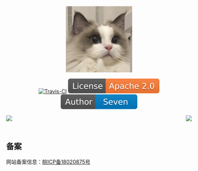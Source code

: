 <github-wrapper>
<p align="center">
    <br/>
    <a href="https://fobgochod.com" target="_blank">
    <img width="180" src="https://raw.githubusercontent.com/fobgochod/seven-notes/master/.vuepress/public/images/logo.png" alt="logo">
  </a>
</p>

<title-info />

<p align="center" class="print-break">
    <github-info />
    <a href="https://fobgochod.com" style="display:inline-block"><words type='updated' /></a>
    <a href="https://app.travis-ci.com/github/fobgochod/seven-notes" target="_blank" style="display:inline-block" class="not-print"><img src="https://app.travis-ci.com/fobgochod/seven-notes.svg?branch=master" alt="Travis-CI"></a>
    <a href="https://www.apache.org/licenses/LICENSE-2.0" target="_blank" style="display:inline-block"><img src="https://raw.githubusercontent.com/fobgochod/seven-notes/master/.vuepress/public/images/license-apache.svg" alt="License"></a>
    <a href="/summary/" style="display:inline-block"><words type='badge' chapter='/'/></a>
    <a href="https://fobgochod.com/zh/introduction/about-me.html" target="_blank" style="display:inline-block"><img src="https://raw.githubusercontent.com/fobgochod/seven-notes/master/.vuepress/public/images/author.svg" alt="About Author"></a>
</p>
</github-wrapper>


<a href="https://dev.java">
    <img src="https://dev.java/assets/images/duke-celebrate.png" height="300" />
    <img src="https://dev.java/assets/images/duke_world.png" height="300" align="right"/>
</a>


<div style="padding-top: 20px">
    <h2 id="备案">备案</h2>
    <p>网站备案信息：<a href="http://beian.miit.gov.cn" target="_blank" rel="noopener noreferrer">皖ICP备18020875号</a></p>
</div>
